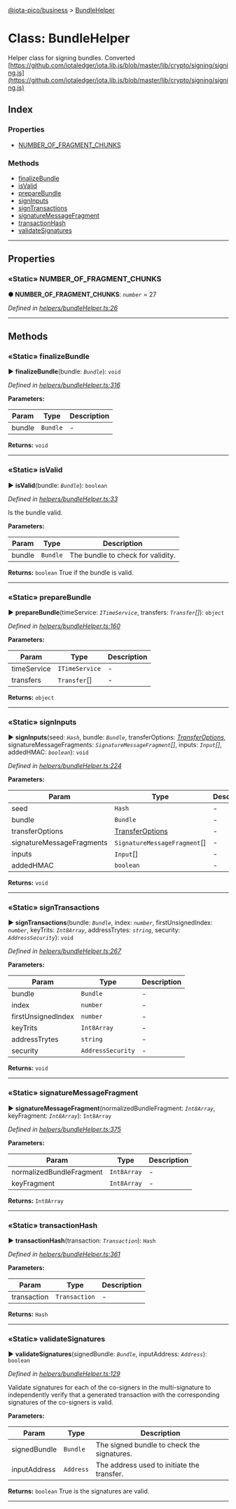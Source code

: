 [@iota-pico/business](../README.md) > [BundleHelper](../classes/bundlehelper.md)



# Class: BundleHelper


Helper class for signing bundles. Converted [https://github.com/iotaledger/iota.lib.js/blob/master/lib/crypto/signing/signing.js](https://github.com/iotaledger/iota.lib.js/blob/master/lib/crypto/signing/signing.js)

## Index

### Properties

* [NUMBER_OF_FRAGMENT_CHUNKS](bundlehelper.md#number_of_fragment_chunks)


### Methods

* [finalizeBundle](bundlehelper.md#finalizebundle)
* [isValid](bundlehelper.md#isvalid)
* [prepareBundle](bundlehelper.md#preparebundle)
* [signInputs](bundlehelper.md#signinputs)
* [signTransactions](bundlehelper.md#signtransactions)
* [signatureMessageFragment](bundlehelper.md#signaturemessagefragment)
* [transactionHash](bundlehelper.md#transactionhash)
* [validateSignatures](bundlehelper.md#validatesignatures)



---
## Properties
<a id="number_of_fragment_chunks"></a>

### «Static» NUMBER_OF_FRAGMENT_CHUNKS

**●  NUMBER_OF_FRAGMENT_CHUNKS**:  *`number`*  = 27

*Defined in [helpers/bundleHelper.ts:26](https://github.com/iotaeco/iota-pico-business/blob/aaad57a/src/helpers/bundleHelper.ts#L26)*





___


## Methods
<a id="finalizebundle"></a>

### «Static» finalizeBundle

► **finalizeBundle**(bundle: *`Bundle`*): `void`



*Defined in [helpers/bundleHelper.ts:316](https://github.com/iotaeco/iota-pico-business/blob/aaad57a/src/helpers/bundleHelper.ts#L316)*



**Parameters:**

| Param | Type | Description |
| ------ | ------ | ------ |
| bundle | `Bundle`   |  - |





**Returns:** `void`





___

<a id="isvalid"></a>

### «Static» isValid

► **isValid**(bundle: *`Bundle`*): `boolean`



*Defined in [helpers/bundleHelper.ts:33](https://github.com/iotaeco/iota-pico-business/blob/aaad57a/src/helpers/bundleHelper.ts#L33)*



Is the bundle valid.


**Parameters:**

| Param | Type | Description |
| ------ | ------ | ------ |
| bundle | `Bundle`   |  The bundle to check for validity. |





**Returns:** `boolean`
True if the bundle is valid.






___

<a id="preparebundle"></a>

### «Static» prepareBundle

► **prepareBundle**(timeService: *`ITimeService`*, transfers: *`Transfer`[]*): `object`



*Defined in [helpers/bundleHelper.ts:160](https://github.com/iotaeco/iota-pico-business/blob/aaad57a/src/helpers/bundleHelper.ts#L160)*



**Parameters:**

| Param | Type | Description |
| ------ | ------ | ------ |
| timeService | `ITimeService`   |  - |
| transfers | `Transfer`[]   |  - |





**Returns:** `object`





___

<a id="signinputs"></a>

### «Static» signInputs

► **signInputs**(seed: *`Hash`*, bundle: *`Bundle`*, transferOptions: *[TransferOptions](../#transferoptions)*, signatureMessageFragments: *`SignatureMessageFragment`[]*, inputs: *`Input`[]*, addedHMAC: *`boolean`*): `void`



*Defined in [helpers/bundleHelper.ts:224](https://github.com/iotaeco/iota-pico-business/blob/aaad57a/src/helpers/bundleHelper.ts#L224)*



**Parameters:**

| Param | Type | Description |
| ------ | ------ | ------ |
| seed | `Hash`   |  - |
| bundle | `Bundle`   |  - |
| transferOptions | [TransferOptions](../#transferoptions)   |  - |
| signatureMessageFragments | `SignatureMessageFragment`[]   |  - |
| inputs | `Input`[]   |  - |
| addedHMAC | `boolean`   |  - |





**Returns:** `void`





___

<a id="signtransactions"></a>

### «Static» signTransactions

► **signTransactions**(bundle: *`Bundle`*, index: *`number`*, firstUnsignedIndex: *`number`*, keyTrits: *`Int8Array`*, addressTrytes: *`string`*, security: *`AddressSecurity`*): `void`



*Defined in [helpers/bundleHelper.ts:267](https://github.com/iotaeco/iota-pico-business/blob/aaad57a/src/helpers/bundleHelper.ts#L267)*



**Parameters:**

| Param | Type | Description |
| ------ | ------ | ------ |
| bundle | `Bundle`   |  - |
| index | `number`   |  - |
| firstUnsignedIndex | `number`   |  - |
| keyTrits | `Int8Array`   |  - |
| addressTrytes | `string`   |  - |
| security | `AddressSecurity`   |  - |





**Returns:** `void`





___

<a id="signaturemessagefragment"></a>

### «Static» signatureMessageFragment

► **signatureMessageFragment**(normalizedBundleFragment: *`Int8Array`*, keyFragment: *`Int8Array`*): `Int8Array`



*Defined in [helpers/bundleHelper.ts:375](https://github.com/iotaeco/iota-pico-business/blob/aaad57a/src/helpers/bundleHelper.ts#L375)*



**Parameters:**

| Param | Type | Description |
| ------ | ------ | ------ |
| normalizedBundleFragment | `Int8Array`   |  - |
| keyFragment | `Int8Array`   |  - |





**Returns:** `Int8Array`





___

<a id="transactionhash"></a>

### «Static» transactionHash

► **transactionHash**(transaction: *`Transaction`*): `Hash`



*Defined in [helpers/bundleHelper.ts:361](https://github.com/iotaeco/iota-pico-business/blob/aaad57a/src/helpers/bundleHelper.ts#L361)*



**Parameters:**

| Param | Type | Description |
| ------ | ------ | ------ |
| transaction | `Transaction`   |  - |





**Returns:** `Hash`





___

<a id="validatesignatures"></a>

### «Static» validateSignatures

► **validateSignatures**(signedBundle: *`Bundle`*, inputAddress: *`Address`*): `boolean`



*Defined in [helpers/bundleHelper.ts:129](https://github.com/iotaeco/iota-pico-business/blob/aaad57a/src/helpers/bundleHelper.ts#L129)*



Validate signatures for each of the co-signers in the multi-signature to independently verify that a generated transaction with the corresponding signatures of the co-signers is valid.


**Parameters:**

| Param | Type | Description |
| ------ | ------ | ------ |
| signedBundle | `Bundle`   |  The signed bundle to check the signatures. |
| inputAddress | `Address`   |  The address used to initiate the transfer. |





**Returns:** `boolean`
True is the signatures are valid.






___


